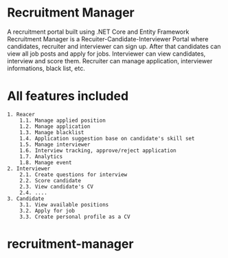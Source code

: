 # Recruitment Manager

A recruitment portal built using .NET Core and Entity Framework
Recruitment Manager is a Recuiter-Candidate-Interviewer Portal where candidates, recruiter and interviewer can sign up. After that candidates can view all job posts and apply for jobs. Interviewer can view candidates, interview and score them. Recruiter can manage application, interviewer informations, black list, etc.

# All features included

    1. Reacer
    	1.1. Manage applied position
    	1.2. Manage application
    	1.3. Manage blacklist
    	1.4. Application suggestion base on candidate's skill set
    	1.5. Manage interviewer
    	1.6. Interview tracking, approve/reject application
    	1.7. Analytics
    	1.8. Manage event
    2. Interviewer
    	2.1. Create questions for interview
    	2.2. Score candidate
    	2.3. View candidate's CV
    	2.4. ....
    3. Candidate
    	3.1. View available positions
    	3.2. Apply for job
    	3.3. Create personal profile as a CV
# recruitment-manager
